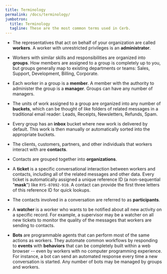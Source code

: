 ```yaml
---
title: Terminology
permalink: /docs/terminology/
jumbotron:
  title: Terminology
  tagline: These are the most common terms used in Cerb.
---
```


* The representatives that act on behalf of your organization are called **workers**. A worker with unrestricted privileges is an **administrator**.

* Workers with similar skills and responsibilities are organized into **groups**. How members are assigned to a group is completely up to you, but groups generally map to existing departments or teams: Sales, Support, Development, Billing, Corporate.

* Each worker in a group is a **member**. A member with the authority to administer the group is a **manager**. Groups can have any number of managers.

* The units of work assigned to a group are organized into any number of **buckets**, which can be thought of like folders of related messages in a traditional email reader: Leads, Receipts, Newsletters, Refunds, Spam.

* Every group has an **inbox** bucket where new work is delivered by default. This work is then manually or automatically sorted into the appropriate buckets.

* The clients, customers, partners, and other individuals that workers interact with are **contacts**.

* Contacts are grouped together into **organizations**.

* A **ticket** is a specific conversational interaction between workers and contacts, including all of the related messages and other data. Every ticket is automatically assigned a unique reference ID (a non-sequential "**mask**") like `RYS-07092-910`. A contact can provide the first three letters of this reference ID for quick lookups.

* The contacts involved in a conversation are referred to as **participants**.

* A **watcher** is a worker who wants to be notified about all new activity on a specific record. For example, a supervisor may be a watcher on all new tickets to monitor the quality of the messages that workers are sending to contacts.

* **Bots** are programmable agents that can perform most of the same actions as workers. They automate common workflows by responding to **events** with **behaviors** that can be completely built within a web browser -- even by workers with no computer programming experience. For instance, a bot can send an automated response every time a new conversation is started.  Any number of bots may be managed by groups and workers.